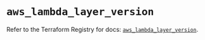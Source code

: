 # `aws_lambda_layer_version`

Refer to the Terraform Registry for docs: [`aws_lambda_layer_version`](https://registry.terraform.io/providers/hashicorp/aws/6.7.0/docs/resources/lambda_layer_version).
